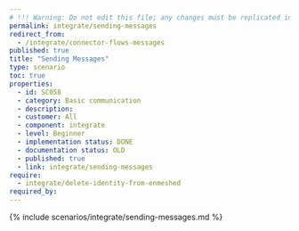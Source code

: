 ```yaml
---
# !!! Warning: Do not edit this file; any changes must be replicated in Excel !!!
permalink: integrate/sending-messages
redirect_from:
  - /integrate/connector-flows-messages
published: true
title: "Sending Messages"
type: scenario
toc: true
properties:
  - id: SC058
  - category: Basic communication
  - description:
  - customer: All
  - component: integrate
  - level: Beginner
  - implementation status: DONE
  - documentation status: OLD
  - published: true
  - link: integrate/sending-messages
require:
  - integrate/delete-identity-from-enmeshed
required_by:
---
```


{% include scenarios/integrate/sending-messages.md %}

